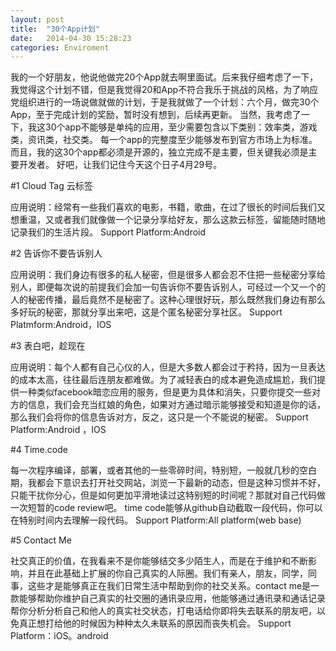 ```yaml
---
layout: post
title:  "30个App计划"
date:   2014-04-30 15:28:23
categories: Enviroment
---
```

我的一个好朋友，他说他做完20个App就去啊里面试。后来我仔细考虑了一下，我觉得这个计划不错，但是我觉得20和App不符合我乐于挑战的风格，为了响应党组织进行的一场说做就做的计划，于是我就做了一个计划：六个月，做完30个App，至于完成计划的奖励，暂时没有想到，后续再更新。
当然，我考虑了一下，我这30个app不能够是单纯的应用，至少需要包含以下类别：效率类，游戏类，资讯类，社交类。
每一个app的完整度至少能够发布到官方市场上为标准。而且，我的这30个app都必须是开源的，独立完成不是主要，但关键我必须是主要开发者。
好吧，让我们记住今天这个日子4月29号。

#1 Cloud Tag 云标签

应用说明：经常有一些我们喜欢的电影，书籍，歌曲，在过了很长的时间后我们又想重温，又或者我们就像做一个记录分享给好友，那么这款云标签，留能随时随地记录我们的生活片段。
Support Platform:Android

#2 告诉你不要告诉别人

应用说明：我们身边有很多的私人秘密，但是很多人都会忍不住把一些秘密分享给别人，即便每次说的前提我们会加一句告诉你不要告诉别人，可经过一个又一个的人的秘密传播，最后竟然不是秘密了。这种心理很好玩，那么既然我们身边有那么多好玩的秘密，那就分享出来吧，这是个匿名秘密分享社区。
Support Platmform:Android，IOS

#3 表白吧，趁现在

应用说明：每个人都有自己心仪的人，但是大多数人都会过于矜持，因为一旦表达的成本太高，往往最后连朋友都难做。为了减轻表白的成本避免造成尴尬，我们提供一种类似facebook暗恋应用的服务，但是更为具体和消失，只要你提交一些对方的信息，我们会充当红娘的角色，如果对方通过暗示能够接受和知道是你的话，那么我们会将你的信息告诉对方，反之，这只是一个不能说的秘密。
Support Platform:Android ，IOS

#4 Time.code

每一次程序编译，部署，或者其他的一些零碎时间，特别短，一般就几秒的空白期，我都会下意识去打开社交网站，浏览一下最新的动态，但是这种习惯并不好，只能干扰你分心，但是如何更加平滑地读过这特别短的时间呢？那就对自己代码做一次短暂的code review吧。 time code能够从github自动截取一段代码，你可以在特别时间内去理解一段代码。
Support Platform:All platform(web base)

#5 Contact Me

社交真正的价值，在我看来不是你能够结交多少陌生人，而是在于维护和不断影响，并且在此基础上扩展的你自己真实的人际圈。我们有亲人，朋友，同学，同事，这些才是能够真正在我们日常生活中帮助到你的社交关系。contact me是一款能够帮助你维护自己真实的社交圈的通讯录应用，他能够通过通讯录和通话记录帮你分析分析自己和他人的真实社交状态，打电话给你即将失去联系的朋友吧，以免真正想打给他的时候因为种种太久未联系的原因而丧失机会。
Support Platform：iOS。android